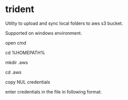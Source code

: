 # trident
Utility to upload and sync local folders to aws s3 bucket.

Supported on windows environment.


open cmd

cd %HOMEPATH%

mkdir .aws

cd .aws

copy NUL credentials

enter credentials in the file in following format. 
